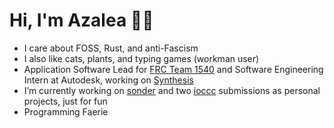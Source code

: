 # Hi, I'm Azalea 🏳️‍⚧️
- I care about FOSS, Rust, and anti-Fascism
- I also like cats, plants, and typing games (workman user)
- Application Software Lead for [FRC Team 1540](https://www.team1540.org/) and Software Engineering Intern at Autodesk, working on [Synthesis](https://github.com/Autodesk/synthesis)
- I’m currently working on [sonder](https://www.github.com/azaleacolburn/sonder) and two [ioccc](https://www.ioccc.org/) submissions as personal projects, just for fun
- Programming Faerie
